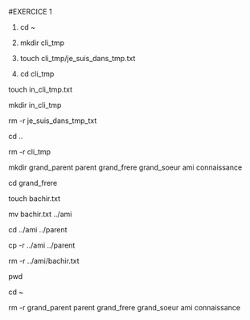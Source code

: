 #EXERCICE 1
1. cd ~

2. mkdir cli_tmp

3. touch cli_tmp/je_suis_dans_tmp.txt

4. cd cli_tmp

touch in_cli_tmp.txt

mkdir in_cli_tmp

rm -r je_suis_dans_tmp_txt

cd ..

rm -r cli_tmp

mkdir grand_parent parent grand_frere grand_soeur ami connaissance

cd grand_frere

touch bachir.txt

mv bachir.txt ../ami

cd ../ami ../parent

cp -r ../ami ../parent

rm -r ../ami/bachir.txt

pwd

cd ~

rm -r grand_parent parent grand_frere grand_soeur ami connaissance
